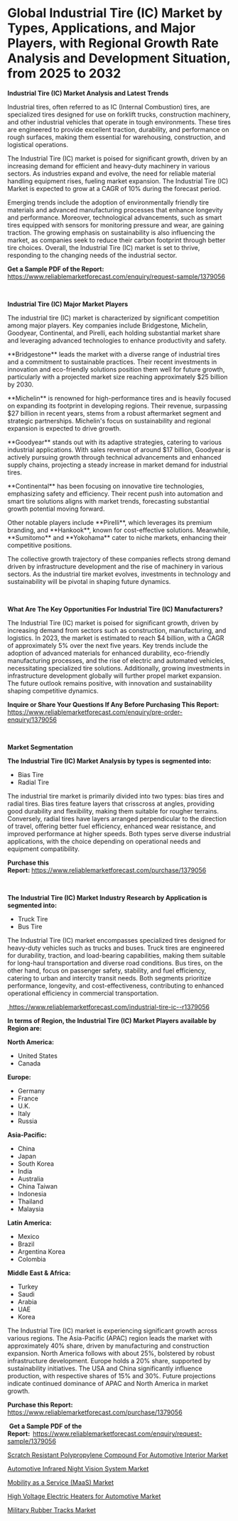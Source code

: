 <p><h1>Global Industrial Tire (IC) Market by Types, Applications, and Major Players, with Regional Growth Rate Analysis and Development Situation, from 2025 to 2032</h1></p><p><strong>Industrial Tire (IC) Market Analysis and Latest Trends</strong></p>
<p><p>Industrial tires, often referred to as IC (Internal Combustion) tires, are specialized tires designed for use on forklift trucks, construction machinery, and other industrial vehicles that operate in tough environments. These tires are engineered to provide excellent traction, durability, and performance on rough surfaces, making them essential for warehousing, construction, and logistical operations.</p><p>The Industrial Tire (IC) market is poised for significant growth, driven by an increasing demand for efficient and heavy-duty machinery in various sectors. As industries expand and evolve, the need for reliable material handling equipment rises, fueling market expansion. The Industrial Tire (IC) Market is expected to grow at a CAGR of 10% during the forecast period. </p><p>Emerging trends include the adoption of environmentally friendly tire materials and advanced manufacturing processes that enhance longevity and performance. Moreover, technological advancements, such as smart tires equipped with sensors for monitoring pressure and wear, are gaining traction. The growing emphasis on sustainability is also influencing the market, as companies seek to reduce their carbon footprint through better tire choices. Overall, the Industrial Tire (IC) market is set to thrive, responding to the changing needs of the industrial sector.</p></p>
<p><strong>Get a Sample PDF of the Report:&nbsp;</strong> <a href="https://www.reliablemarketforecast.com/enquiry/request-sample/1379056?utm_campaign=1169&utm_medium=2&utm_source=Github&utm_content=ia&utm_term=30032025&utm_id=industrial-tire-ic">https://www.reliablemarketforecast.com/enquiry/request-sample/1379056</a></p>
<p>&nbsp;</p>
<p><strong>Industrial Tire (IC) Major Market Players</strong></p>
<p><p>The industrial tire (IC) market is characterized by significant competition among major players. Key companies include Bridgestone, Michelin, Goodyear, Continental, and Pirelli, each holding substantial market share and leveraging advanced technologies to enhance productivity and safety.</p><p>**Bridgestone** leads the market with a diverse range of industrial tires and a commitment to sustainable practices. Their recent investments in innovation and eco-friendly solutions position them well for future growth, particularly with a projected market size reaching approximately $25 billion by 2030.</p><p>**Michelin** is renowned for high-performance tires and is heavily focused on expanding its footprint in developing regions. Their revenue, surpassing $27 billion in recent years, stems from a robust aftermarket segment and strategic partnerships. Michelin's focus on sustainability and regional expansion is expected to drive growth.</p><p>**Goodyear** stands out with its adaptive strategies, catering to various industrial applications. With sales revenue of around $17 billion, Goodyear is actively pursuing growth through technical advancements and enhanced supply chains, projecting a steady increase in market demand for industrial tires.</p><p>**Continental** has been focusing on innovative tire technologies, emphasizing safety and efficiency. Their recent push into automation and smart tire solutions aligns with market trends, forecasting substantial growth potential moving forward.</p><p>Other notable players include **Pirelli**, which leverages its premium branding, and **Hankook**, known for cost-effective solutions. Meanwhile, **Sumitomo** and **Yokohama** cater to niche markets, enhancing their competitive positions.</p><p>The collective growth trajectory of these companies reflects strong demand driven by infrastructure development and the rise of machinery in various sectors. As the industrial tire market evolves, investments in technology and sustainability will be pivotal in shaping future dynamics.</p></p>
<p>&nbsp;</p>
<p><strong>What Are The Key Opportunities For Industrial Tire (IC) Manufacturers?</strong></p>
<p><p>The Industrial Tire (IC) market is poised for significant growth, driven by increasing demand from sectors such as construction, manufacturing, and logistics. In 2023, the market is estimated to reach $4 billion, with a CAGR of approximately 5% over the next five years. Key trends include the adoption of advanced materials for enhanced durability, eco-friendly manufacturing processes, and the rise of electric and automated vehicles, necessitating specialized tire solutions. Additionally, growing investments in infrastructure development globally will further propel market expansion. The future outlook remains positive, with innovation and sustainability shaping competitive dynamics.</p></p>
<p><strong>Inquire or Share Your Questions If Any Before Purchasing This Report:</strong> <a href="https://www.reliablemarketforecast.com/enquiry/pre-order-enquiry/1379056?utm_campaign=1169&utm_medium=2&utm_source=Github&utm_content=ia&utm_term=30032025&utm_id=industrial-tire-ic">https://www.reliablemarketforecast.com/enquiry/pre-order-enquiry/1379056</a></p>
<p>&nbsp;</p>
<p><strong>Market Segmentation</strong></p>
<p><strong>The Industrial Tire (IC) Market Analysis by types is segmented into:</strong></p>
<p><ul><li>Bias Tire</li><li>Radial Tire</li></ul></p>
<p><p>The industrial tire market is primarily divided into two types: bias tires and radial tires. Bias tires feature layers that crisscross at angles, providing good durability and flexibility, making them suitable for rougher terrains. Conversely, radial tires have layers arranged perpendicular to the direction of travel, offering better fuel efficiency, enhanced wear resistance, and improved performance at higher speeds. Both types serve diverse industrial applications, with the choice depending on operational needs and equipment compatibility.</p></p>
<p><strong>Purchase this Report:&nbsp;</strong><a href="https://www.reliablemarketforecast.com/purchase/1379056?utm_campaign=1169&utm_medium=2&utm_source=Github&utm_content=ia&utm_term=30032025&utm_id=industrial-tire-ic">https://www.reliablemarketforecast.com/purchase/1379056</a></p>
<p>&nbsp;</p>
<p><strong>The Industrial Tire (IC) Market Industry Research by Application is segmented into:</strong></p>
<p><ul><li>Truck Tire</li><li>Bus Tire</li></ul></p>
<p><p>The Industrial Tire (IC) market encompasses specialized tires designed for heavy-duty vehicles such as trucks and buses. Truck tires are engineered for durability, traction, and load-bearing capabilities, making them suitable for long-haul transportation and diverse road conditions. Bus tires, on the other hand, focus on passenger safety, stability, and fuel efficiency, catering to urban and intercity transit needs. Both segments prioritize performance, longevity, and cost-effectiveness, contributing to enhanced operational efficiency in commercial transportation.</p></p>
<p><a href="https://www.reliablemarketforecast.com/industrial-tire-ic--r1379056?utm_campaign=1169&utm_medium=2&utm_source=Github&utm_content=ia&utm_term=30032025&utm_id=industrial-tire-ic">&nbsp;https://www.reliablemarketforecast.com/industrial-tire-ic--r1379056</a></p>
<p><strong>In terms of Region, the Industrial Tire (IC) Market Players available by Region are:</strong></p>
<p>
    <p> <strong> North America: </strong>
        <ul>
            <li>United States</li>
            <li>Canada</li>
        </ul>
        </p> 
    <p> <strong> Europe: </strong>
        <ul>
            <li>Germany</li>
            <li>France</li>
            <li>U.K.</li>
            <li>Italy</li>
            <li>Russia</li>
        </ul>
        </p> 
    <p> <strong> Asia-Pacific: </strong>
        <ul>
            <li>China</li>
            <li>Japan</li>
            <li>South Korea</li>
            <li>India</li>
            <li>Australia</li>
            <li>China Taiwan</li>
            <li>Indonesia</li>
            <li>Thailand</li>
            <li>Malaysia</li>
        </ul>
        </p> 
    <p> <strong> Latin America: </strong>
        <ul>
            <li>Mexico</li>
            <li>Brazil</li>
            <li>Argentina Korea</li>
            <li>Colombia</li>
        </ul>
        </p> 
    <p> <strong> Middle East & Africa: </strong>
        <ul>
            <li>Turkey</li>
            <li>Saudi</li>
            <li>Arabia</li>
            <li>UAE</li>
            <li>Korea</li>
        </ul>
    </p>
    </p>
<p><p>The Industrial Tire (IC) market is experiencing significant growth across various regions. The Asia-Pacific (APAC) region leads the market with approximately 40% share, driven by manufacturing and construction expansion. North America follows with about 25%, bolstered by robust infrastructure development. Europe holds a 20% share, supported by sustainability initiatives. The USA and China significantly influence production, with respective shares of 15% and 30%. Future projections indicate continued dominance of APAC and North America in market growth.</p></p>
<p><strong>Purchase this Report: </strong><a href="https://www.reliablemarketforecast.com/purchase/1379056?utm_campaign=1169&utm_medium=2&utm_source=Github&utm_content=ia&utm_term=30032025&utm_id=industrial-tire-ic">https://www.reliablemarketforecast.com/purchase/1379056</a></p>
<p>&nbsp;<strong>Get a Sample PDF of the Report:&nbsp;&nbsp;</strong><a href="https://www.reliablemarketforecast.com/enquiry/request-sample/1379056?utm_campaign=1169&utm_medium=2&utm_source=Github&utm_content=ia&utm_term=30032025&utm_id=industrial-tire-ic">https://www.reliablemarketforecast.com/enquiry/request-sample/1379056</a></p>
<p><strong></strong></p>
<p><p><a href="https://github.com/clemmheisefy/Market-Research-Report-List-1/blob/main/scratch-resistant-polypropylene-compound-for-automotive-interior-market.md?utm_campaign=1169&utm_medium=2&utm_source=Github&utm_content=ia&utm_term=30032025&utm_id=industrial-tire-ic">Scratch Resistant Polypropylene Compound For Automotive Interior Market</a></p><p><a href="https://github.com/payareganiou/Market-Research-Report-List-1/blob/main/automotive-infrared-night-vision-system-market.md?utm_campaign=1169&utm_medium=2&utm_source=Github&utm_content=ia&utm_term=30032025&utm_id=industrial-tire-ic">Automotive Infrared Night Vision System Market</a></p><p><a href="https://github.com/steegeneat/Market-Research-Report-List-1/blob/main/mobility-as-a-service-maas-market.md?utm_campaign=1169&utm_medium=2&utm_source=Github&utm_content=ia&utm_term=30032025&utm_id=industrial-tire-ic">Mobility as a Service (MaaS) Market</a></p><p><a href="https://github.com/lontohhikma/Market-Research-Report-List-1/blob/main/high-voltage-electric-heaters-for-automotive-market.md?utm_campaign=1169&utm_medium=2&utm_source=Github&utm_content=ia&utm_term=30032025&utm_id=industrial-tire-ic">High Voltage Electric Heaters for Automotive Market</a></p><p><a href="https://github.com/laverkyllozc/Market-Research-Report-List-1/blob/main/military-rubber-tracks-market.md?utm_campaign=1169&utm_medium=2&utm_source=Github&utm_content=ia&utm_term=30032025&utm_id=industrial-tire-ic">Military Rubber Tracks Market</a></p></p>